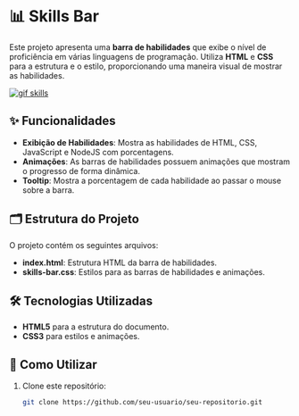 # 📊 Skills Bar

Este projeto apresenta uma **barra de habilidades** que exibe o nível de proficiência em várias linguagens de programação. Utiliza **HTML** e **CSS** para a estrutura e o estilo, proporcionando uma maneira visual de mostrar as habilidades.

[![gif skills](https://imgur.com/ONy9gfV.gif)](https://gui-macedo-7.github.io/skills-bar/)

## ✨ Funcionalidades

- **Exibição de Habilidades**: Mostra as habilidades de HTML, CSS, JavaScript e NodeJS com porcentagens.
- **Animações**: As barras de habilidades possuem animações que mostram o progresso de forma dinâmica.
- **Tooltip**: Mostra a porcentagem de cada habilidade ao passar o mouse sobre a barra.

## 🗂️ Estrutura do Projeto

O projeto contém os seguintes arquivos:

- **index.html**: Estrutura HTML da barra de habilidades.
- **skills-bar.css**: Estilos para as barras de habilidades e animações.

## 🛠️ Tecnologias Utilizadas

- **HTML5** para a estrutura do documento.
- **CSS3** para estilos e animações.

## 🚀 Como Utilizar

1. Clone este repositório:
   ```bash
   git clone https://github.com/seu-usuario/seu-repositorio.git
